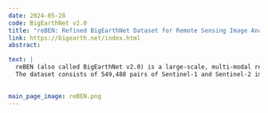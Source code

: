 ```yaml
---
date: 2024-05-28
code: BigEarthNet v2.0
title: "reBEN: Refined BigEarthNet Dataset for Remote Sensing Image Analysis"
link: https://bigearth.net/index.html
abstract:

text: |
  reBEN (also called BigEarthNet v2.0) is a large-scale, multi-modal remote sensing dataset constructed to support deep learning (DL) studies for remote sensing image analysis.
  The dataset consists of 549,488 pairs of Sentinel-1 and Sentinel-2 image patches.
  

main_page_image: reBEN.png
---
```

